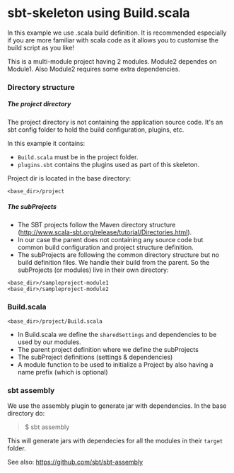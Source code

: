 sbt-skeleton using Build.scala
====================================

In this example we use .scala build definition. It is recommended especially if you are more familiar with scala code as it allows you to customise the build script as you like! 

This is a multi-module project having 2 modules. Module2 dependes on Module1. Also Module2 requires some extra dependencies.

### Directory structure

##### The project directory
The project directory is not containing the application source code. It's an sbt config folder to hold the build configuration, plugins, etc.

In this example it contains:

* `Build.scala` must be in the project folder.
* `plugins.sbt` contains the plugins used as part of this skeleton. 

Project dir is located in the base directory:
```
<base_dir>/project
```

##### The subProjects
* The SBT projects follow the Maven directory structure (http://www.scala-sbt.org/release/tutorial/Directories.html). 
* In our case the parent does not containing any source code but common build configuration and project structure definition.
* The subProjects are following the common directory structure but no build definition files. We handle their build from the parent. So the subProjects (or modules) live in their own directory:

```
<base_dir>/sampleproject-module1
<base_dir>/sampleproject-module2
```
### Build.scala
```
<base_dir>/project/Build.scala
```
* In Build.scala we define the `sharedSettings` and dependencies to be used by our modules.
* The parent project definition where we define the subProjects
* The subProject definitions (settings & dependencies)
* A module function to be used to initialize a Project by also having a name prefix (which is optional)

### sbt assembly
We use the assembly plugin to generate jar with dependencies. 
In the base directory do:

> $ sbt assembly

This will generate jars with dependecies for all the modules in their `target` folder. 

See also: https://github.com/sbt/sbt-assembly
